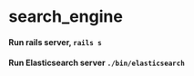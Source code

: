 # search_engine
#### Run rails server, `rails s`
#### Run Elasticsearch server `./bin/elasticsearch`
